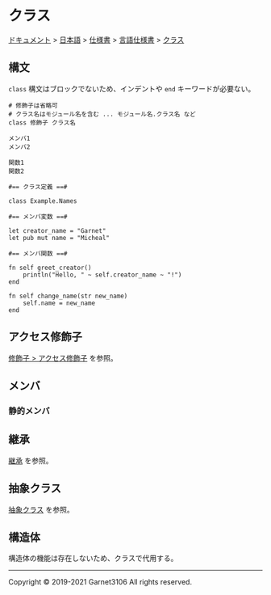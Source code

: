# クラス

[ドキュメント](../../../../index.md) > [日本語](../../../index.md) > [仕様書](../../index.md) > [言語仕様書](../index.md) > [クラス](./index.md)

## 構文

`class` 構文はブロックでないため、インデントや `end` キーワードが必要ない。

```
# 修飾子は省略可
# クラス名はモジュール名を含む ... モジュール名.クラス名 など
class 修飾子 クラス名

メンバ1
メンバ2

関数1
関数2
```

```
#== クラス定義 ==#

class Example.Names

#== メンバ変数 ==#

let creator_name = "Garnet"
let pub mut name = "Micheal"

#== メンバ関数 ==#

fn self greet_creator()
    println("Hello, " ~ self.creator_name ~ "!")
end

fn self change_name(str new_name)
    self.name = new_name
end
```

## アクセス修飾子

[修飾子 > アクセス修飾子](../modifier/index.md#アクセス修飾子) を参照。

## メンバ

### 静的メンバ

## 継承

[継承](./inheritance/index.md) を参照。

## 抽象クラス

[抽象クラス](./abstract/index.md) を参照。

## 構造体

構造体の機能は存在しないため、クラスで代用する。

---

Copyright © 2019-2021 Garnet3106 All rights reserved.
